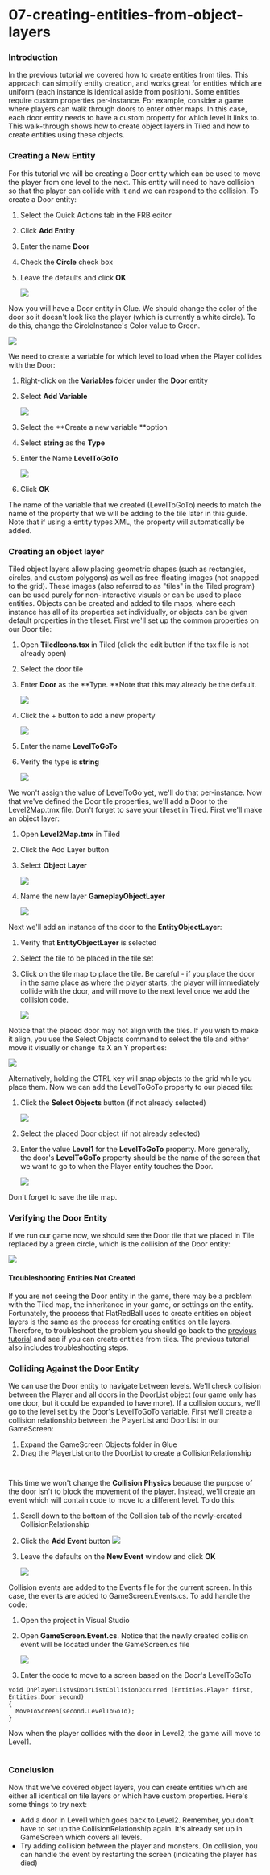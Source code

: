# 07-creating-entities-from-object-layers

### Introduction

In the previous tutorial we covered how to create entities from tiles. This approach can simplify entity creation, and works great for entities which are uniform (each instance is identical aside from position). Some entities require custom properties per-instance. For example, consider a game where players can walk through doors to enter other maps. In this case, each door entity needs to have a custom property for which level it links to. This walk-through shows how to create object layers in Tiled and how to create entities using these objects.

### Creating a New Entity

For this tutorial we will be creating a Door entity which can be used to move the player from one level to the next. This entity will need to have collision so that the player can collide with it and we can respond to the collision. To create a Door entity:

1. Select the Quick Actions tab in the FRB editor
2. Click **Add Entity**
3. Enter the name **Door**
4. Check the **Circle** check box
5.  Leave the defaults and click **OK**

    ![](../../../../media/2021-02-img\_60317ec745a4f.png)

Now you will have a Door entity in Glue. We should change the color of the door so it doesn't look like the player (which is currently a white circle). To do this, change the CircleInstance's Color value to Green.

![](../../../../media/2021-02-img\_603182a0c63da.png)

We need to create a variable for which level to load when the Player collides with the Door:

1. Right-click on the **Variables** folder under the **Door** entity
2.  Select **Add Variable**

    ![](../../../../media/2018-04-img\_5adba32cc76c8.png)
3. Select the \*\*Create a new variable \*\*option
4. Select **string** as the **Type**
5.  Enter the Name **LevelToGoTo**

    ![](../../../../media/2021-02-img\_60317f1d72e36.png)
6. Click **OK**

The name of the variable that we created (LevelToGoTo) needs to match the name of the property that we will be adding to the tile later in this guide. Note that if using a entity types XML, the property will automatically be added.

### Creating an object layer

Tiled object layers allow placing geometric shapes (such as rectangles, circles, and custom polygons) as well as free-floating images (not snapped to the grid). These images (also referred to as "tiles" in the Tiled program) can be used purely for non-interactive visuals or can be used to place entities. Objects can be created and added to tile maps, where each instance has all of its properties set individually, or objects can be given default properties in the tileset. First we'll set up the common properties on our Door tile:

1. Open **TiledIcons.tsx** in Tiled (click the edit button if the tsx file is not already open)
2. Select the door tile
3.  Enter **Door** as the \*\*Type. \*\*Note that this may already be the default.

    ![](../../../../media/2021-02-img\_60317fcf1bad9.png)
4.  Click the + button to add a new property

    ![](../../../../media/2018-09-img\_5b9d8c89e1e1b.png)
5. Enter the name **LevelToGoTo**
6.  Verify the type is **string**

    ![](../../../../media/2018-09-img\_5b9d8cad0c40b.png)

We won't assign the value of LevelToGo yet, we'll do that per-instance. Now that we've defined the Door tile properties, we'll add a Door to the Level2Map.tmx file. Don't forget to save your tileset in Tiled. First we'll make an object layer:

1. Open **Level2Map.tmx** in Tiled
2. Click the Add Layer button
3.  Select **Object Layer**

    ![](../../../../media/2021-02-img\_6031801922e67.png)
4.  Name the new layer **GameplayObjectLayer**

    ![](../../../../media/2021-02-img\_60318041b1a31.png)

Next we'll add an instance of the door to the **EntityObjectLayer**:

1. Verify that **EntityObjectLayer** is selected
2. Select the tile to be placed in the tile set
3.  Click on the tile map to place the tile. Be careful - if you place the door in the same place as where the player starts, the player will immediately collide with the door, and will move to the next level once we add the collision code.

    ![](../../../../media/2021-02-img\_603180d6e1b28.png)

Notice that the placed door may not align with the tiles. If you wish to make it align, you use the Select Objects command to select the tile and either move it visually or change its X an Y properties:

![](../../../../media/2021-02-img\_603181115c5dd.png)

Alternatively, holding the CTRL key will snap objects to the grid while you place them. Now we can add the LevelToGoTo property to our placed tile:

1.  Click the **Select Objects** button (if not already selected)

    ![](../../../../media/2018-09-img\_5b9e5a7eab252.png)
2. Select the placed Door object (if not already selected)
3.  Enter the value **Level1** for the **LevelToGoTo** property. More generally, the door's **LevelToGoTo** property should be the name of the screen that we want to go to when the Player entity touches the Door.

    ![](../../../../media/2021-02-img\_603181812afb8.png)

Don't forget to save the tile map.

### Verifying the Door Entity

If we run our game now, we should see the Door tile that we placed in Tile replaced by a green circle, which is the collision of the Door entity:

![](../../../../media/2021-02-img\_603182c1e11ce.png)

#### Troubleshooting Entities Not Created

If you are not seeing the Door entity in the game, there may be a problem with the Tiled map, the inheritance in your game, or settings on the entity. Fortunately, the process that FlatRedBall uses to create entities on object layers is the same as the process for creating entities on tile layers. Therefore, to troubleshoot the problem you should go back to the [previous tutorial](06-creating-entities-from-tiles.md) and see if you can create entities from tiles. The previous tutorial also includes troubleshooting steps.

### Colliding Against the Door Entity

We can use the Door entity to navigate between levels. We'll check collision between the Player  and all doors in the DoorList  object (our game only has one door, but it could be expanded to have more). If a collision occurs, we'll go to the level set by the Door's LevelToGoTo variable. First we'll create a collision relationship between the PlayerList and DoorList in our GameScreen:

1. Expand the GameScreen Objects folder in Glue
2. Drag the PlayerList onto the DoorList to create a CollisionRelationship



<figure><img src="../../../../media/2016-08-2021\_February\_20\_145845.gif" alt=""><figcaption></figcaption></figure>



```lang:c#
```

This time we won't change the **Collision Physics** because the purpose of the door isn't to block the movement of the player. Instead, we'll create an event which will contain code to move to a different level. To do this:

1. Scroll down to the bottom of the Collision tab of the newly-created CollisionRelationship
2. Click the **Add Event** button ![](../../../../media/2021-02-img\_6031845777e87.png)
3.  Leave the defaults on the **New Event** window and click **OK**

    ![](../../../../media/2021-02-img\_60318490d6824.png)

Collision events are added to the Events file for the current screen. In this case, the events are added to GameScreen.Events.cs. To add handle the code:

1. Open the project in Visual Studio
2.  Open **GameScreen.Event.cs**. Notice that the newly created collision event will be located under the GameScreen.cs file

    ![](../../../../media/2021-02-img\_603185bb3e375.png)
3. Enter the code to move to a screen based on the Door's LevelToGoTo

&#x20;

```
void OnPlayerListVsDoorListCollisionOccurred (Entities.Player first, Entities.Door second)
{
  MoveToScreen(second.LevelToGoTo);
}
```

Now when the player collides with the door in Level2, the game will move to Level1. 

<figure><img src="../../../../media/2016-08-2021\_February\_20\_155400.gif" alt=""><figcaption></figcaption></figure>



### Conclusion

Now that we've covered object layers, you can create entities which are either all identical on tile layers or which have custom properties. Here's some things to try next:

* Add a door in Level1 which goes back to Level2. Remember, you don't have to set up the CollisionRelationship again. It's already set up in GameScreen which covers all levels.
* Try adding collision between the player and monsters. On collision, you can handle the event by restarting the screen (indicating the player has died)
